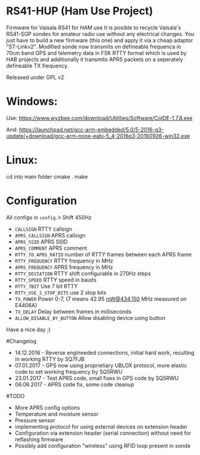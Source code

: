 # RS41-HUP (Ham Use Project)
Firmware for Vaisala RS41 for HAM use
It is posible to recycle Vaisala's RS41-SGP sondes for amateur radio use without any electrical changes. You just have to build a new firmware (this one) and apply it via a cheap adaptor "ST-Linkv2". Modified sonde now transmits on defineable frequenca in 70cm band GPS and telemetry data in FSK RTTY format which is used by HAB projects and additionally it transmits APRS packets on a seperately defineable TX frequency.

Released under GPL v2


# Windows:

Use:
https://www.wyzbee.com/download/Utilities/Software/CoIDE-1.7.8.exe

And:
https://launchpad.net/gcc-arm-embedded/5.0/5-2016-q3-update/+download/gcc-arm-none-eabi-5_4-2016q3-20160926-win32.exe


# Linux:
cd into main folder
cmake .
make

# Configuration
All configs in ```config.h```
Shift 450Hz

* ```CALLSIGN``` RTTY callsign
* ```APRS_CALLSIGN``` APRS callsign
* ```APRS_SSID``` APRS SSID
* ```APRS_COMMENT``` APRS comment
* ```RTTY_TO_APRS_RATIO``` number of RTTY frames between each APRS frame
* ```RTTY_FREQUENCY``` RTTY frequency in MHz
* ```APRS_FREQUENCY``` APRS frequency in MHz
* ```RTTY_DEVIATION``` RTTY shift configurable in 270Hz steps
* ```RTTY_SPEED``` RTTY speed in bauds
* ```RTTY_7BIT``` Use 7 bit RTTY
* ```RTTY_USE_2_STOP_BITS``` use 2 stop bits
* ```TX_POWER``` Power 0-7, (7 means 42.95 mW@434.150 MHz measured on E4406A)
* ```TX_DELAY``` Delay between frames in milliseconds
* ```ALLOW_DISABLE_BY_BUTTON``` Allow disabling device using button


Have a nice day ;)

#Changelog
 * 14.12.2016 - Reverse engineeded connections, initial hard work, resulting in working RTTY by SQ7FJB
 * 07.01.2017 - GPS now using proprietiary UBLOX protocol, more elastic code to set working frequency by SQ5RWU
 * 23.01.2017 - Test APRS code, small fixes in GPS code by SQ5RWU
 * 06.06.2017 - APRS code fix, some code cleanup


#TODO
 * More APRS config options
 * Temperature and moisture sensor
 * Pressure sensor
 * implementing protocol for using external devices on extension header
 * Configuration via extension header (serial connection) without need for reflashing firmware
 * Possibly add configuration "wireless" using RFID loop present in sonde